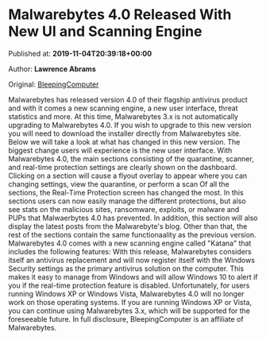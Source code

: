 
# Malwarebytes 4.0 Released With New UI and Scanning Engine

Published at: **2019-11-04T20:39:18+00:00**

Author: **Lawrence Abrams**

Original: [BleepingComputer](https://www.bleepingcomputer.com/news/software/malwarebytes-40-released-with-new-ui-and-scanning-engine/)

Malwarebytes has released version 4.0 of their flagship antivirus product and with it comes a new scanning engine, a new user interface, threat statistics and more.
At this time, Malwarebytes 3.x is not automatically upgrading to Malwarebytes 4.0. If you wish to upgrade to this new version you will need to download the installer directly from Malwarebytes site.
Below we will take a look at what has changed in this new version.
The biggest change users will experience is the new user interface. With Malwarebytes 4.0, the main sections consisting of the quarantine, scanner, and real-time protection settings are clearly shown on the dashboard.
Clicking on a section will cause a flyout overlay to appear where you can changing settings, view the quarantine, or perform a scan
Of all the sections, the Real-Time Protection screen has changed the most. In this sections users can now easily manage the different protections, but also see stats on the malicious sites, ransomware, exploits, or malware and PUPs that Malwaerbytes 4.0 has prevented.
In addition, this section will also display the latest posts from the Malwarebyte's blog.
Other than that, the rest of the sections contain the same functionaality as the previous version.
Malwarebytes 4.0 comes with a new scanning engine called "Katana" that includes the following features:
With this release, Malwarebytes considers itself an antivirus replacement and will now register itself with the Windows Security settings as the primary antivirus solution on the computer. This makes it easy to manage from Windows and will allow Windows 10 to alert if you if the real-time protection feature is disabled.
Unfortunately, for users running Windows XP or Windows Vista, Malwarebytes 4.0 will no longer work on those operating systems. If you are running Windows XP or Vista, you can continue using Malwarebytes 3.x, which will be supported for the foreseeable future.
In full disclosure, BleepingComputer is an affiliate of Malwarebytes.
